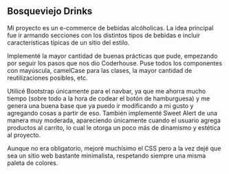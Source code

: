## Bosqueviejo Drinks 
Mi proyecto es un e-commerce de bebidas alcóholicas. La idea principal fue ir armando secciones con los distintos tipos de bebidas e incluir características típicas de un sitio del estilo.

Implementé la mayor cantidad de buenas prácticas que pude, empezando por seguir los pasos que nos dio Coderhouse. Puse todos los
componentes con mayúscula, camelCase para las clases, la mayor cantidad de reutilizaciones posibles, etc.

Utilicé Bootstrap únicamente para el navbar, ya que me ahorra mucho tiempo (sobre todo a la hora de codear el botón de hamburguesa) y me genera una buena base que ya puedo ir modificando a mi gusto y agregando cosas a partir de eso. También implementé Sweet Alert de una manera muy moderada, apareciendo únicamente cuando el usuario agrega productos al carrito, lo cual le otorga un poco más de dinamismo y estética al proyecto.

Aunque no era obligatorio, mejoré muchísimo el CSS pero a la vez dejé que sea un sitio web bastante minimalista, respetando siempre una misma paleta de colores.



